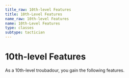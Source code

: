 ```yaml
---
title_raw: 10th-level Features
title: 10th-Level Features
name_raw: 10th-level Features
name: 10th-Level Features
type: classes
subtype: tactician
---
```


# 10th-level Features

As a 10th-level troubadour, you gain the following features.
